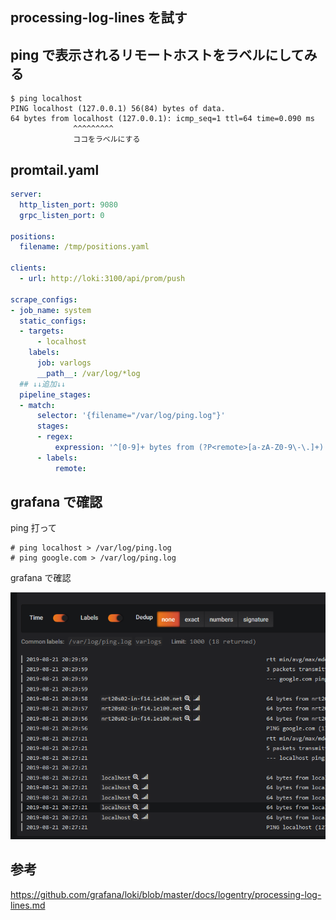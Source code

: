processing-log-lines を試す
---------------------------

## ping で表示されるリモートホストをラベルにしてみる

```
$ ping localhost
PING localhost (127.0.0.1) 56(84) bytes of data.
64 bytes from localhost (127.0.0.1): icmp_seq=1 ttl=64 time=0.090 ms
              ^^^^^^^^^ 
              ココをラベルにする
```

## promtail.yaml

```yaml
server:
  http_listen_port: 9080
  grpc_listen_port: 0

positions:
  filename: /tmp/positions.yaml

clients:
  - url: http://loki:3100/api/prom/push

scrape_configs:
- job_name: system
  static_configs:
  - targets:
      - localhost
    labels:
      job: varlogs
      __path__: /var/log/*log
  ## ↓↓追加↓↓
  pipeline_stages:
  - match:
      selector: '{filename="/var/log/ping.log"}'
      stages:
      - regex:
          expression: '^[0-9]+ bytes from (?P<remote>[a-zA-Z0-9\-\.]+) '   <--- ?P<remote> で抽出し
      - labels:
          remote:                                                          <--- remote ラベルにする
```

## grafana で確認

ping 打って

```
# ping localhost > /var/log/ping.log
# ping google.com > /var/log/ping.log
```

grafana で確認

![image](./images/2019-08-21_20h40_03.png)


## 参考

https://github.com/grafana/loki/blob/master/docs/logentry/processing-log-lines.md


